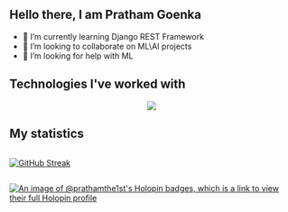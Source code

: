 <!--
**prathamthe1st/prathamthe1st** is a ✨ _special_ ✨ repository because its `README.md` (this file) appears on your GitHub profile.

Here are some ideas to get you started:

- 🔭 I’m currently working on ...
- 🌱 I’m currently learning ...
- 👯 I’m looking to collaborate on ...
- 🤔 I’m looking for help with ...
- 💬 Ask me about ...
- 📫 How to reach me: ...
- 😄 Pronouns: ...
- ⚡ Fun fact: ...
-->

## Hello there, I am Pratham Goenka

- 🌱 I’m currently learning Django REST Framework
- 👯 I’m looking to collaborate on ML\AI projects
- 🤔 I’m looking for help with ML

## Technologies I've worked with

<p align="center">
  <a href="https://skillicons.dev">
    <img src="https://skillicons.dev/icons?i=c,cpp,py,html,css,bootstrap,js,django,postman,postgres,mysql,mongodb,figma,vscode,git,bash,vercel,github" />
  </a>
</p>

## My statistics

<div align="center" style="display:flex;flex-direction:row">

[![GitHub Streak](https://github-readme-streak-stats.herokuapp.com/?user=prathamthe1st&theme=react)](https://git.io/streak-stats)

</div>


[![An image of @prathamthe1st's Holopin badges, which is a link to view their full Holopin profile](https://holopin.me/prathamthe1st)](https://holopin.io/@prathamthe1st)
